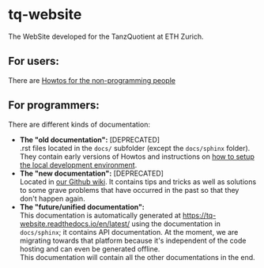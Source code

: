 tq-website
==========

The WebSite developed for the TanzQuotient at ETH Zurich.

For users:
----------
There are [Howtos for the non-programming people](https://github.com/tanzquotient/tq_website/wiki/Howtos)

For programmers:
----------------
There are different kinds of documentation:
- **The "old documentation":** [DEPRECATED]<br />
  .rst files located in the ```docs/``` subfolder (except the ```docs/sphinx``` folder). They contain early versions of Howtos and instructions on [how to setup the local development environment](https://github.com/tanzquotient/tq_website/blob/master/docs/dev/setup.md).
- **The "new documentation":** [DEPRECATED]<br />
  Located in [our Github wiki](https://github.com/tanzquotient/tq_website/wiki). It contains tips and tricks as well as solutions to some grave problems that have occurred in the past so that they don't happen again.
- **The "future/unified documentation":**<br />
  This documentation is automatically generated at https://tq-website.readthedocs.io/en/latest/ using the documentation in ```docs/sphinx```; it contains API documentation. At the moment, we are migrating towards that platform because it's independent of the code hosting and can even be generated offline.<br />
  This documentation will contain all the other documentations in the end.
